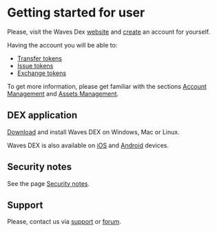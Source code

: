 # Getting started for user

Please, visit the Waves Dex [website](https://dex.wavesplatform.com) and [create](/waves-client/account-management/creating-an-account.md) an account for yourself.

Having the account you will be able to:

- [Transfer tokens](/waves-client/transfers-and-gateways/asset-transfers.md)
- [Issue tokens](/waves-client/assets-management/issue-an-asset.md)
- [Exchange tokens](/waves-dex/about-waves-dex.md)

To get more information, please get familiar with the sections [Account Management](/waves-client/account-management.md) and [Assets Management](/waves-client/assets-management.md).

## DEX application

[Download](https://client.wavesplatform.com) and install Waves DEX on Windows, Mac or Linux.

Waves DEX is also available on [iOS](https://apps.apple.com/us/app/waves-wallet/id1233158971) and [Android](https://play.google.com/store/apps/details?id=com.wavesplatform.wallet) devices.

## Security notes

See the page [Security notes](/waves-client/security-notes.md).

## Support

Please, contact us via [support](https://support.wavesplatform.com/?lang=ru) or [forum](https://forum.wavesplatform.com).
